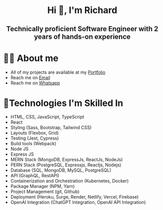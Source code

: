<!DOCTYPE html>
<html lang="en">
    <head>
        <meta charset="UTF-8">
        <meta name="viewport" content="width=device-width, initial-scale=1.0">
    </head>
    <body>
        <h1 align="center">Hi 👋, I'm Richard</h1>
        <h2 align="center">Technically proficient Software Engineer with 2 years of hands-on experience</h2>
        <h1>🧑‍🦰 About me</h1>
        <ul>
            <li>All of my projects are available at my <a href="https://dev-richard.netlify.app">Portfolio</a></li>
            <li>Reach me on <a href='mailto:olajuwonrichard22@gmail.com'>Email</a></li>
            <li>Reach me on <a href='https://wa.me/message/MHOMKJ7K5P3ZF1'>Whatsapp</a></li>
        </ul>
        <h1>🚀Technologies I'm Skilled In</h1>
        <ul>
            <li>HTML, CSS, JavaScript, TypeScript</li>
            <li>React</li>
            <li>Styling (Sass, Bootstrap, Tailwind CSS)</li>
            <li>Layouts (Flexbox, Grid)</li>
            <li>Testing (Jest, Cypress)</li>
            <li>Build tools (Webpack)</li>
            <li>Node JS</li>
            <li>Express JS</li>
            <li>MERN Stack (MongoDB, ExpressJs, ReactJs, NodeJs)</li>
            <li>PERN Stack (PostgreSQL, Expressjs, Reactjs, Nodejs)</li>
            <li>Database (SQL, MongoDB, MySQL, PostgreSQL)</li>
            <li>API (GraphQL, RestAPI)</li>
            <li>Containerization and Orchestration (Kubernetes, Docker)</li>
            <li>Package Manager (NPM, Yarn)</li>
            <li>Project Management (git, Github)</li>
            <li>Deployment (Heroku, Surge, Render, Netlify, Vercel, Firebase)</li>
            <li>OpenAI Integration (ChatGPT Integration, OpenAI API Integration)</li>
        </ul>
    </body>
</html>
